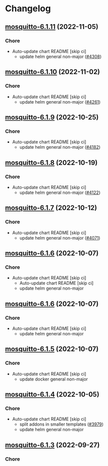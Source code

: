 # Changelog



## [mosquitto-6.1.11](https://github.com/truecharts/charts/compare/mosquitto-6.1.10...mosquitto-6.1.11) (2022-11-05)

### Chore

- Auto-update chart README [skip ci]
  - update helm general non-major ([#4308](https://github.com/truecharts/charts/issues/4308))




## [mosquitto-6.1.10](https://github.com/truecharts/charts/compare/mosquitto-6.1.9...mosquitto-6.1.10) (2022-11-02)

### Chore

- Auto-update chart README [skip ci]
  - update helm general non-major ([#4261](https://github.com/truecharts/charts/issues/4261))




## [mosquitto-6.1.9](https://github.com/truecharts/charts/compare/mosquitto-6.1.8...mosquitto-6.1.9) (2022-10-25)

### Chore

- Auto-update chart README [skip ci]
  - update helm general non-major ([#4182](https://github.com/truecharts/charts/issues/4182))




## [mosquitto-6.1.8](https://github.com/truecharts/charts/compare/mosquitto-6.1.7...mosquitto-6.1.8) (2022-10-19)

### Chore

- Auto-update chart README [skip ci]
  - update helm general non-major ([#4122](https://github.com/truecharts/charts/issues/4122))




## [mosquitto-6.1.7](https://github.com/truecharts/charts/compare/mosquitto-6.1.6...mosquitto-6.1.7) (2022-10-12)

### Chore

- Auto-update chart README [skip ci]
  - update helm general non-major ([#4071](https://github.com/truecharts/charts/issues/4071))




## [mosquitto-6.1.6](https://github.com/truecharts/charts/compare/mosquitto-6.1.5...mosquitto-6.1.6) (2022-10-07)

### Chore

- Auto-update chart README [skip ci]
  - Auto-update chart README [skip ci]
  - update helm general non-major




## [mosquitto-6.1.6](https://github.com/truecharts/charts/compare/mosquitto-6.1.5...mosquitto-6.1.6) (2022-10-07)

### Chore

- Auto-update chart README [skip ci]
  - update helm general non-major




## [mosquitto-6.1.5](https://github.com/truecharts/charts/compare/mosquitto-6.1.4...mosquitto-6.1.5) (2022-10-07)

### Chore

- Auto-update chart README [skip ci]
  - update docker general non-major




## [mosquitto-6.1.4](https://github.com/truecharts/charts/compare/mosquitto-6.1.3...mosquitto-6.1.4) (2022-10-05)

### Chore

- Auto-update chart README [skip ci]
  - split addons in smaller templates ([#3979](https://github.com/truecharts/charts/issues/3979))
  - update helm general non-major




## [mosquitto-6.1.3](https://github.com/truecharts/charts/compare/mosquitto-6.1.2...mosquitto-6.1.3) (2022-09-27)

### Chore
